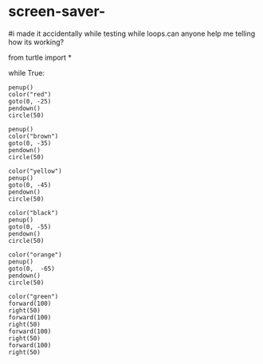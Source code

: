 # screen-saver-
#i made it accidentally while testing while loops.can anyone help me telling how its working?

from turtle import *

while True:

    penup()
    color("red")
    goto(0, -25)
    pendown()
    circle(50)

    penup()
    color("brown")
    goto(0, -35)
    pendown()
    circle(50)

    color("yellow")
    penup()
    goto(0, -45)
    pendown()
    circle(50)

    color("black")
    penup()
    goto(0, -55)
    pendown()
    circle(50)

    color("orange")
    penup()
    goto(0,  -65)
    pendown()
    circle(50)

    color("green")
    forward(100)
    right(50)
    forward(100)
    right(50)
    forward(100)
    right(50)
    forward(100)
    right(50)


